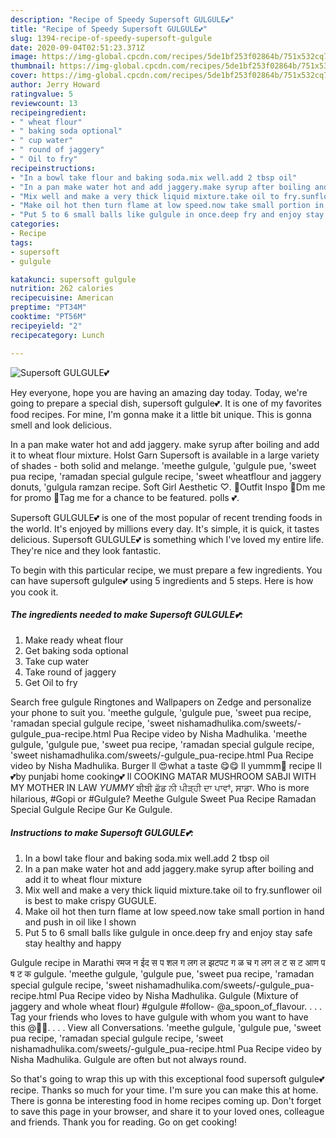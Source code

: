 ```yaml
---
description: "Recipe of Speedy Supersoft GULGULE💕"
title: "Recipe of Speedy Supersoft GULGULE💕"
slug: 1394-recipe-of-speedy-supersoft-gulgule
date: 2020-09-04T02:51:23.371Z
image: https://img-global.cpcdn.com/recipes/5de1bf253f02864b/751x532cq70/supersoft-gulgule💕-recipe-main-photo.jpg
thumbnail: https://img-global.cpcdn.com/recipes/5de1bf253f02864b/751x532cq70/supersoft-gulgule💕-recipe-main-photo.jpg
cover: https://img-global.cpcdn.com/recipes/5de1bf253f02864b/751x532cq70/supersoft-gulgule💕-recipe-main-photo.jpg
author: Jerry Howard
ratingvalue: 5
reviewcount: 13
recipeingredient:
- " wheat flour"
- " baking soda optional"
- " cup water"
- " round of jaggery"
- " Oil to fry"
recipeinstructions:
- "In a bowl take flour and baking soda.mix well.add 2 tbsp oil"
- "In a pan make water hot and add jaggery.make syrup after boiling and add it to wheat flour mixture"
- "Mix well and make a very thick liquid mixture.take oil to fry.sunflower oil is best to make crispy GUGULE."
- "Make oil hot then turn flame at low speed.now take small portion in hand and push in oil like I shown"
- "Put 5 to 6 small balls like gulgule in once.deep fry and enjoy stay safe stay healthy and happy"
categories:
- Recipe
tags:
- supersoft
- gulgule

katakunci: supersoft gulgule 
nutrition: 262 calories
recipecuisine: American
preptime: "PT34M"
cooktime: "PT56M"
recipeyield: "2"
recipecategory: Lunch

---
```



![Supersoft GULGULE💕](https://img-global.cpcdn.com/recipes/5de1bf253f02864b/751x532cq70/supersoft-gulgule💕-recipe-main-photo.jpg)

Hey everyone, hope you are having an amazing day today. Today, we're going to prepare a special dish, supersoft gulgule💕. It is one of my favorites food recipes. For mine, I'm gonna make it a little bit unique. This is gonna smell and look delicious.

In a pan make water hot and add jaggery. make syrup after boiling and add it to wheat flour mixture. Holst Garn Supersoft is available in a large variety of shades - both solid and melange. &#39;meethe gulgule, &#39;gulgule pue, &#39;sweet pua recipe, &#39;ramadan special gulgule recipe, &#39;sweet wheatflour and jaggery donuts, &#39;gulgula ramzan recipe. Soft Girl Aesthetic ♡. 🌸Outfit Inspo 🌸Dm me for promo 🌸Tag me for a chance to be featured. polls 💕.

Supersoft GULGULE💕 is one of the most popular of recent trending foods in the world. It's enjoyed by millions every day. It's simple, it is quick, it tastes delicious. Supersoft GULGULE💕 is something which I've loved my entire life. They're nice and they look fantastic.


To begin with this particular recipe, we must prepare a few ingredients. You can have supersoft gulgule💕 using 5 ingredients and 5 steps. Here is how you cook it.

<!--inarticleads1-->

##### The ingredients needed to make Supersoft GULGULE💕:

1. Make ready  wheat flour
1. Get  baking soda optional
1. Take  cup water
1. Take  round of jaggery
1. Get  Oil to fry


Search free gulgule Ringtones and Wallpapers on Zedge and personalize your phone to suit you. &#39;meethe gulgule, &#39;gulgule pue, &#39;sweet pua recipe, &#39;ramadan special gulgule recipe, &#39;sweet nishamadhulika.com/sweets/-gulgule_pua-recipe.html Pua Recipe video by Nisha Madhulika. &#39;meethe gulgule, &#39;gulgule pue, &#39;sweet pua recipe, &#39;ramadan special gulgule recipe, &#39;sweet nishamadhulika.com/sweets/-gulgule_pua-recipe.html Pua Recipe video by Nisha Madhulika. Burger ll 😍what a taste 😋😋 ll yummm🤤 recipe ll 💕by punjabi home cooking💕 ll COOKING MATAR MUSHROOM SABJI WITH MY MOTHER IN LAW *YUMMY* ਬੀਬੀ ਛੱਡ ਨੀ ਪੀੜ੍ਹੀ ਦਾ ਪਾਵਾਂ, ਸਾਡਾ. Who is more hilarious, #Gopi or #Gulgule? Meethe Gulgule Sweet Pua Recipe Ramadan Special Gulgule Recipe Gur Ke Gulgule. 

<!--inarticleads2-->

##### Instructions to make Supersoft GULGULE💕:

1. In a bowl take flour and baking soda.mix well.add 2 tbsp oil
1. In a pan make water hot and add jaggery.make syrup after boiling and add it to wheat flour mixture
1. Mix well and make a very thick liquid mixture.take oil to fry.sunflower oil is best to make crispy GUGULE.
1. Make oil hot then turn flame at low speed.now take small portion in hand and push in oil like I shown
1. Put 5 to 6 small balls like gulgule in once.deep fry and enjoy stay safe stay healthy and happy


Gulgule recipe in Marathi रमज न ईद स प शल ग लग ल झटपट ग ळ च ग लग ल ट स ट आण प ष ट क gulgule. &#39;meethe gulgule, &#39;gulgule pue, &#39;sweet pua recipe, &#39;ramadan special gulgule recipe, &#39;sweet nishamadhulika.com/sweets/-gulgule_pua-recipe.html Pua Recipe video by Nisha Madhulika. Gulgule (Mixture of jaggery and whole wheat flour) #gulgule #follow- @a_spoon_of_flavour. . . . Tag your friends who loves to have gulgule with whom you want to have this @🤗😚. . . . View all Conversations. &#39;meethe gulgule, &#39;gulgule pue, &#39;sweet pua recipe, &#39;ramadan special gulgule recipe, &#39;sweet nishamadhulika.com/sweets/-gulgule_pua-recipe.html Pua Recipe video by Nisha Madhulika. Gulgule are often but not always round. 

So that's going to wrap this up with this exceptional food supersoft gulgule💕 recipe. Thanks so much for your time. I'm sure you can make this at home. There is gonna be interesting food in home recipes coming up. Don't forget to save this page in your browser, and share it to your loved ones, colleague and friends. Thank you for reading. Go on get cooking!
